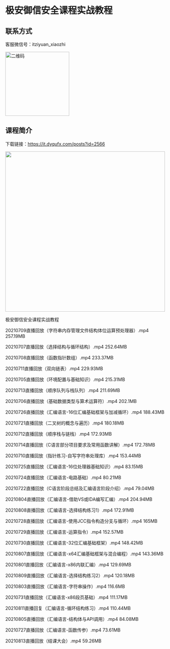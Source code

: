 # 极安御信安全课程实战教程

## 联系方式

客服微信号：itziyuan_xiaozhi

<img src="https://ziyuanyun.oss-cn-guangzhou.aliyuncs.com/common/20240614073449/666b82192834a.jpg" width="200" height="200" alt="二维码">

## 课程简介

下载链接：https://it.dyqufx.com/posts?id=2566

<img src="https://ziyuanyun.oss-cn-guangzhou.aliyuncs.com/yun/20240515184108/66449144f0a4f.jpg" width="500" alt="">

  极安御信安全课程实战教程



 20210709直播回放（字符串内存管理文件结构体位运算预处理器）.mp4 257.19MB

 20210707直播回放（选择结构与循环结构）.mp4 252.64MB

 20210708直播回放（函数指针数组）.mp4 233.37MB

 20210711直播回放（双向链表）.mp4 229.93MB

 20210705直播回放（环境配置与基础知识）.mp4 215.31MB

 20210713直播回放（顺序队列与栈队列）.mp4 211.69MB

 20210706直播回放（基础数据类型与算术运算符）.mp4 202.1MB

 20210726直播回放（汇编语言-16位汇编基础框架与加减循环）.mp4 188.43MB

 20210721直播回放（二叉树的概念与遍历）.mp4 180.18MB

 20210712直播回放（顺序栈与链栈）.mp4 172.93MB

 20210714直播回放（C语言部分项目要求及常用函数讲解）.mp4 172.78MB

 20210710直播回放（指针练习-自写字符串处理库）.mp4 153.44MB

 20210725直播回放（汇编语言-16位处理器基础知识）.mp4 83.15MB

 20210724直播回放（汇编语言-电路基础）.mp4 80.21MB

 20210722直播回放（C语言阶段总结及汇编语言阶段介绍）.mp4 79.04MB

 20210804直播回放（汇编语言-借助VS或IDA编写汇编）.mp4 204.94MB

 20210808直播回放（汇编语言-选择结构练习1）.mp4 172.91MB

 20210728直播回放（汇编语言-使用JCC指令构造分支与循环）.mp4 165MB

 20210729直播回放（汇编语言-运算指令）.mp4 152.57MB

 20210730直播回放（汇编语言-32位汇编基础框架）.mp4 148.42MB

 20210807直播回放（汇编语言-x64汇编基础框架与混合编程）.mp4 143.36MB

 20210801直播回放（汇编语言-x86内联汇编）.mp4 129.69MB

 20210809直播回放（汇编语言-选择结构练习2）.mp4 120.18MB

 20210803直播回放（汇编语言-字符串操作）.mp4 116.6MB

 20210731直播回放（汇编语言-x86段页基础）.mp4 111.17MB

 20210811直播回复（汇编语言-循环结构练习）.mp4 110.44MB

 20210805直播回放（汇编语言-结构体与API调用）.mp4 84.08MB

 20210727直播回放（汇编语言-函数传参）.mp4 73.61MB

 20210813直播回放（结课大会）.mp4 59.26MB

  